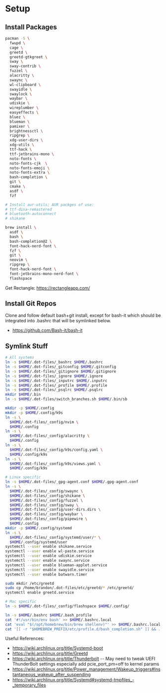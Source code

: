 # Setup

## Install Packages

```sh
pacman -S \
  fwupd \
  cage \
  greetd \
  greetd-gtkgreet \
  sway \
  sway-contrib \
  fuzzel \
  alacritty \
  swaync \
  wl-clipboard \
  swayidle \
  swaylock \
  waybar \
  udiskie \
  wireplumber \
  easyeffects \
  bluez \
  blueman \
  pamixer \
  brightnessctl \
  ripgrep \
  xdg-user-dirs \
  xdg-utils \
  ttf-hack \
  ttf-jetbrains-mono \
  noto-fonts \
  noto-fonts-cjk  \
  noto-fonts-emoji \
  noto-fonts-extra \
  bash-completion \
  git \
  cmake \
  asdf \
  fzf

# Install aur-utils; AUR packges of use:
# ttf-dina-remastered
# bluetooth-autoconnect
# shikane
```

```sh
brew install \
  asdf \
  bash \
  bash-completion@2 \
  font-hack-nerd-font \
  fzf \
  git \
  neovim \
  ripgrep \
  font-hack-nerd-font \
  font-jetbrains-mono-nerd-font \
  flashspace
```

Get Rectangle: https://rectangleapp.com/

## Install Git Repos

Clone and follow default bash+git install, except for bash-it which should be
integrated into .bashrc that will be symlinked below.

- https://github.com/Bash-it/bash-it

## Symlink Stuff

```sh
# All systems
ln -s $HOME/.dot-files/_bashrc $HOME/.bashrc
ln -s $HOME/.dot-files/_gitconfig $HOME/.gitconfig
ln -s $HOME/.dot-files/_gitignore $HOME/.gitignore
ln -s $HOME/.dot-files/_ignore $HOME/.ignore
ln -s $HOME/.dot-files/_inputrc $HOME/.inputrc
ln -s $HOME/.dot-files/_profile $HOME/.profile
ln -s $HOME/.dot-files/_psqlrc $HOME/.psqlrc
mkdir $HOME/.bin
ln -s $HOME/.dot-files/switch_branches.sh $HOME/.bin/sb

mkdir -p $HOME/.config
mkdir -p $HOME/.config/k9s
ln -s \
  $HOME/.dot-files/_config/nvim \
  $HOME/.config
ln -s \
  $HOME/.dot-files/_config/alacritty \
  $HOME/.config
ln -s \
  $HOME/.dot-files/_config/k9s/config.yaml \
  $HOME/.config/k9s
ln -s \
  $HOME/.dot-files/_config/k9s/views.yaml \
  $HOME/.config/k9s

# Linux specific
ln -s $HOME/.dot-files/_gpg-agent.conf $HOME/.gpg-agent.conf
ln -s \
  $HOME/.dot-files/_config/swaync \
  $HOME/.dot-files/_config/shikane \
  $HOME/.dot-files/_config/fuzzel \
  $HOME/.dot-files/_config/sway \
  $HOME/.dot-files/_config/user-dirs.dirs \
  $HOME/.dot-files/_config/waybar \
  $HOME/.dot-files/_config/pipewire \
  $HOME/.config
mkdir -p $HOME/.config/systemd
ln -s \
  $HOME/.dot-files/_config/systemd/user/* \
  $HOME/.config/systemd/user
systemctl --user enable shikane.service
systemctl --user enable wl-paste.service
systemctl --user enable udiskie.service
systemctl --user enable swaync.service
systemctl --user enable blueman-applet.service
systemctl --user enable swayidle.service
systemctl --user enable batwarn.timer

sudo mkdir /etc/greetd
sudo cp /home/brandon/.dot-files/etc/greetd/* /etc/greetd/
systemctl enable greetd.service

# Mac specific
ln -s $HOME/.dot-files/_config/flashspace $HOME/.config/

ln -s $HOME/.bashrc $HOME/.bash_profile
cat '#!/usr/bin/env bash' >> $HOME/.bashrc.local
cat 'eval "$(/opt/homebrew/bin/brew shellenv)"' >> $HOME/.bashrc.local
cat '[[ -r "$HOMEBREW_PREFIX/etc/profile.d/bash_completion.sh" ]] && . "$HOMEBREW_PREFIX/etc/profile.d/bash_completion.sh"' >> $HOME/.bashrc.local
```

Useful References:
- https://wiki.archlinux.org/title/Systemd-boot
- https://wiki.archlinux.org/title/Greetd
- https://wiki.archlinux.org/title/Thunderbolt -- May need to tweak UEFI ThunderBolt settings especially add pcie_port_pm=off to kernel params
- https://wiki.archlinux.org/title/Power_management/Wakeup_triggers#Instantaneous_wakeup_after_suspending
- https://wiki.archlinux.org/title/Systemd#systemd-tmpfiles_-_temporary_files
